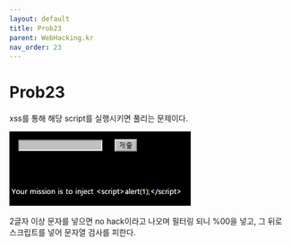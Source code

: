 ```yaml
---
layout: default
title: Prob23
parent: WebHacking.kr
nav_order: 23
---
```


# Prob23

xss를 통해 해당 script를 실행시키면 풀리는 문제이다.

![index](/assets/images/webhacking_kr/prob22/1.png)

2글자 이상 문자를 넣으면 no hack이라고 나오며 필터링 되니 %00을 넣고, 그 뒤로 스크립트를 넣어 문자열 검사를 피한다.